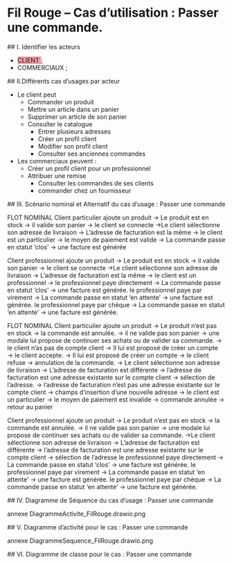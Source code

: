 # Fil Rouge – Cas d’utilisation : Passer une commande. 

## I. Identifier les acteurs

 * <span style="background-color: #ec9ba4"> CLIENT </span> ;
 * COMMERCIAUX ;

## II.Différents cas d’usages par acteur

* Le client peut 
    - Commander un produit
    - Mettre un article dans un panier
    - Supprimer un article de son panier
    - Consulter le catalogue
		- Entrer plusieurs adresses 
		- Créer un profil client
		- Modifier son profil client
		- Consulter ses anciennes commandes
* Les commerciaux peuvent : 
    - Créer un profil client pour un professionnel
    - Attribuer une remise 
		- Consulter les commandes de ses clients
		- commander chez un fournisseur 


## III. Scénario nominal et Alternatif du cas d’usage : Passer une commande

FLOT NOMINAL 
Client particulier ajoute un produit → Le produit est en stock → il valide son panier → le client se connecte →Le client sélectionne son adresse de livraison → L’adresse de facturation est la même → le client est un particulier → le moyen de paiement est valide → La commande passe en statut ‘clos’ → une facture est générée 

Client professionnel ajoute un produit → Le produit est en stock → il valide son panier → le client se connecte →Le client sélectionne son adresse de livraison → L’adresse de facturation est la même → le client est un professionnel → 
		le professionnel paye directement  → La commande passe en statut ‘clos’ → une facture est générée.
		le professionnel paye par virement  → La commande passe en statut ‘en attente’ → une facture est générée.
		le professionnel paye par chèque  → La commande passe en statut ‘en attente’ → une facture est générée.


FLOT NOMINAL 
Client particulier ajoute un produit → Le produit n’est pas en stock → la commande est annulée.
	→ il ne valide pas son panier → une modale lui propose  de continuer ses achats ou de valider sa commande.
	→ le client n’as pas de compte client → Il lui est proposé de créer un compte → le client accepte.
	→ Il lui est proposé de créer un compte → le client refuse → annulation de la commande.
	→ Le client sélectionne son adresse de livraison → L’adresse de facturation est différente → l’adresse de facturation est une adresse existante sur le compte client → sélection de l’adresse.
	→ l’adresse de facturation n’est pas une adresse existante sur le compte client → champs d’insertion d’une nouvelle adresse
 	→ le client est un particulier → le moyen de paiement est invalide → commande annulée → retour au panier 




Client professionnel ajoute un produit  → Le produit n’est pas en stock → la commande est annulée.
 	→ il ne valide pas son panier → une modale lui propose  de continuer ses achats ou de valider sa commande.
 	→Le client sélectionne son adresse de livraison → L’adresse de facturation est différente → l’adresse de facturation est une adresse existante sur le compte client → sélection de l’adresse
		le professionnel paye directement  → La commande passe en statut ‘clos’ → une facture est générée.
		le professionnel paye par virement  → La commande passe en statut ‘en attente’ → une facture est générée.
		le professionnel paye par chèque  → La commande passe en statut ‘en attente’ → une facture est générée.


## IV. Diagramme de Séquence du cas d’usage : Passer une commande

annexe DiagrammeActivite_FilRouge.drawio.png

## V. Diagramme d’activité pour le cas : Passer une commande

annexe DiagrammeSequence_FilRouge.drawio.png

## VI. Diagramme de classe pour le cas : Passer une commande

